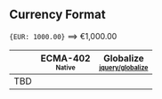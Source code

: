 ## Currency Format

`{EUR: 1000.00}` ⟹ €1,000.00

| | ECMA-402<br><sub><sup>Native</sup></sub> | Globalize<br><sub><sup>[jquery/globalize][]</sup></sub> |
| --- | --- | --- |
| TBD | | |

[jquery/globalize]: https://github.com/jquery/globalize/
